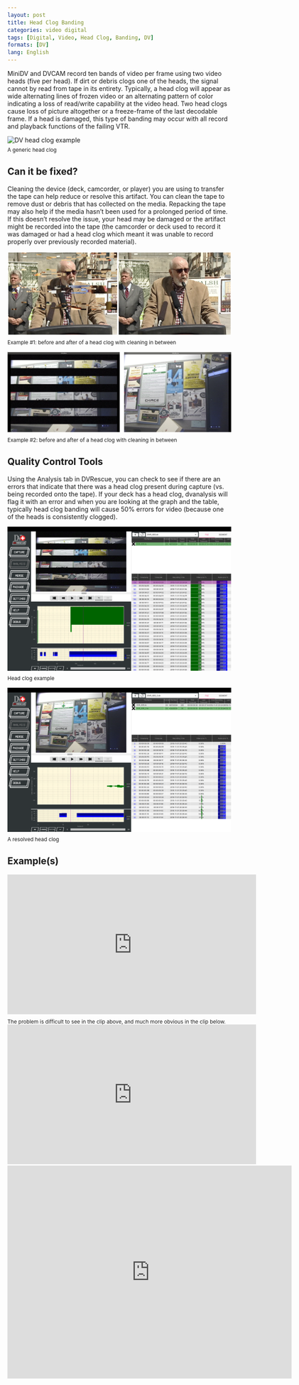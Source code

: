 ```yaml
---
layout: post
title: Head Clog Banding
categories: video digital
tags: [Digital, Video, Head Clog, Banding, DV]
formats: [DV]
lang: English
---
```

MiniDV and DVCAM record ten bands of video per frame using two video heads (five per head). If dirt or debris clogs one of the heads, the signal cannot by read from tape in its entirety. Typically, a head clog will appear as wide alternating lines of frozen video or an alternating pattern of color indicating a loss of read/write capability at the video head. Two head clogs cause loss of picture altogether or a freeze-frame of the last decodable frame. If a head is damaged, this type of banding may occur with all record and playback functions of the failing VTR.

![DV head clog example](/images/headclog.gif)<br>
<sub>A generic head clog</sub><br>

## Can it be fixed?

Cleaning the device (deck, camcorder, or player) you are using to transfer the tape can help reduce or resolve this artifact. You can clean the tape to remove dust or debris that has collected on the media. Repacking the tape may also help if the media hasn’t been used for a prolonged period of time. If this doesn’t resolve the issue, your head may be damaged or the artifact might be recorded into the tape (the camcorder or deck used to record it was damaged or had a head clog which meant it was unable to record properly over previously recorded material).

![DV head clog banding before cleaning](/images/DV_head-clog-banding_before-after-cleeaning.png)<br>
<sub>Example #1: before and after of a head clog with cleaning in between</sub><br>

![DV head clog banding before cleaning](/images/DV_head-clog-banding_before-after-cleeaning-2.png)<br>
<sub>Example #2: before and after of a head clog with cleaning in between</sub><br>

## Quality Control Tools
Using the Analysis tab in DVRescue, you can check to see if there are an errors that indicate that there was a head clog present during capture (vs. being recorded onto the tape). If your deck has a head clog, dvanalysis will flag it with an error and when you are looking at the graph and the table, typically head clog banding will cause 50% errors for video (because one of the heads is consistently clogged).

![Head clog example in DVRescue](/images/DV_head-clog-banding_DVRescue_head-clog.png)<br>
<sub>Head clog example</sub><br>

![A resolved head clog in DVRescue](/images/DV_head-clog-banding_DVRescue_resolved.png)<br>
<sub>A resolved head clog</sub><br>

## Example(s)

<iframe src="https://archive.org/embed/AVAADVHeadclog1" width="560" height="315" frameborder="0" webkitallowfullscreen="true" mozallowfullscreen="true" allowfullscreen></iframe><br>
<sub>The problem is difficult to see in the clip above, and much more obvious in the clip below.</sub><br>

<iframe src="https://archive.org/embed/AVAADVHeadclog2" width="560" height="315" frameborder="0" webkitallowfullscreen="true" mozallowfullscreen="true" allowfullscreen></iframe><br>

<iframe src="https://archive.org/embed/camcorder_headclog-banding_baddvoverwrite_202502" width="640" height="480" frameborder="0" webkitallowfullscreen="true" mozallowfullscreen="true" allowfullscreen></iframe>
